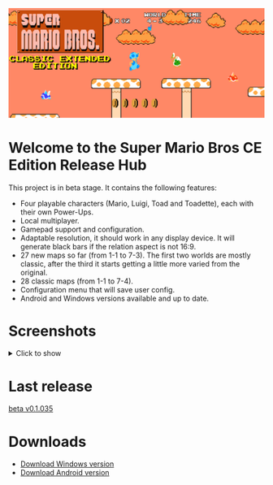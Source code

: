 ![alt text](ReadmeImage.png)

# Welcome to the Super Mario Bros CE Edition Release Hub

This project is in beta stage. It contains the following features:

- Four playable characters (Mario, Luigi, Toad and Toadette), each with their own Power-Ups.
- Local multiplayer.
- Gamepad support and configuration.
- Adaptable resolution, it should work in any display device. It will generate black bars if the relation aspect is not 16:9.
- 27 new maps so far (from 1-1 to 7-3). The first two worlds are mostly classic, after the third it starts getting a little more varied from the original.
- 28 classic maps (from 1-1 to 7-4).
- Configuration menu that will save user config.
- Android and Windows versions available and up to date.

# Screenshots

<details>
  <summary>
    Click to show
  </summary>
  <img src="Screenshots/Screen1.png" >
  <img src="Screenshots/Screen2.png" >  
  <img src="Screenshots/Screen3.png" >  
  <img src="Screenshots/Screen4.png" >
  <img src="Screenshots/Screen5.png" >
  <img src="Screenshots/Screen6.png" >
  <img src="Screenshots/Screen7.png" >
</details>
  
# Last release

[beta v0.1.035](https://github.com/DlukKnight/Super-Mario-Bros-CE-Edition---Public-Releases/releases/tag/v0.1.035-beta)

# Downloads

- [Download Windows version](https://github.com/DlukKnight/Super-Mario-Bros-CE-Edition---Public-Releases/releases/download/v0.1.035-beta/Super.Mario.Bros.CE.Edition.Beta.-.Windows.zip)
- [Download Android version](https://github.com/DlukKnight/Super-Mario-Bros-CE-Edition---Public-Releases/releases/download/v0.1.035-beta/Super_Mario_Bros_CE_Edition.Main.apk)
